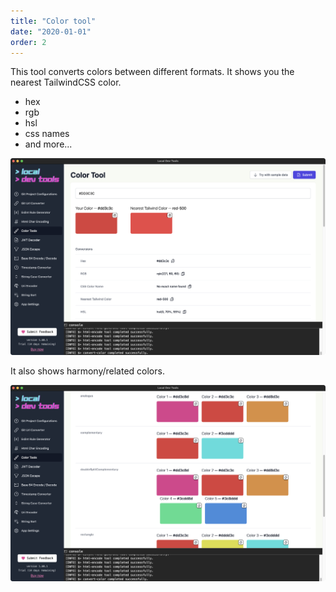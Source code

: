 ```yaml
---
title: "Color tool"
date: "2020-01-01"
order: 2
---
```


This tool converts colors between different formats. It shows you the nearest TailwindCSS color.

-   hex
-   rgb
-   hsl
-   css names
-   and more...

![Colors](../images/colors.png)

It also shows harmony/related colors.

![Colors2](../images/colors2.png)
